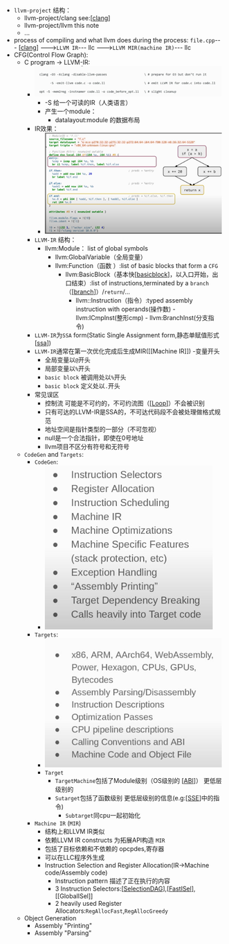 - `llvm-project`  结构：
    - llvm-project/clang  see:[[clang]]
    - llvm-project/llvm   this note
    - ...
- process of compiling and what llvm does during the process:
    `file.cpp`--- [[clang]] --->`LLVM IR`--- llc --->`LLVM MIR(machine IR)`--- llc  
- CFG(Control Flow Graph):
  - C program -> LLVM-IR:
    - ![图 1](../images/ad85aa0ea77ca0dc45a1af21eb8b49802a5e0c7fde4639f528a872b05ff2123e.png)  
      - -S  给一个可读的IR（人类语言）
      - 产生一个module：
        - datalayout:module 的数据布局
    - IR效果：
      - ![图 2](../images/545fb2c1927308d52160d9a97fac7d7592d490c58be5c00d663fd3e4772de6f0.png)  
    - `LLVM-IR` 结构：
      - llvm:Module： list of global symbols
        - llvm:GlobalVariable（全局变量）
        - llvm:Function（函数 ）:list of basic blocks that form a `CFG`
          - llvm:BasicBlock（基本快[[basicblock]]，以入口开始，出口结束）:list of instructions,terminated by a `branch`（[[branch]]）/`return`/...
            - llvm::Instruction（指令）:typed assembly instruction with operands(操作数)
                  - llvm:ICmplnst(整形cmp)
                  - llvm:BranchInst(分支指令)
    - `LLVM-IR`为`SSA` form(Static Single Assignment form,静态单赋值形式[[ssa]])
    - `LLVM-IR`通常在第一次优化完成后生成MIR([[Machine IR]])
    -变量开头
      - 全局变量以`@`开头
      - 局部变量以`%`开头
      - `basic block` 被调用处以`%`开头
      - `basic block` 定义处以`.`开头
    - 常见误区
      - 控制流 可能是不可约的，不可约流图（[[Loop]]）不会被识别
      - 只有可达的LLVM-IR是SSA的，不可达代码段不会被处理做格式规范
      - 地址空间是指针类型的一部分（不可忽视）
      - null是一个合法指针，即使在0号地址
      - llvm项目不区分有符号和无符号
  - `CodeGen` and `Targets`:
    - `CodeGen`:
       - ![图 4](../images/ba7f29ad8bf2185108fd0dc04b73e4cbe8484c68390fc340e693690ab5d50c81.png)
    - `Targets`:
       - ![图 5](../images/794de21706ca8ab23f6941c38d2d0d28b0f16640cd0c4b2f99f2529fb053921b.png)
       - `Target`  
         - `TargetMachine`包括了Module级别（OS级别的 [[ABI]]） 更低层级别的
         - `Sutarget`包括了函数级别 更低层级别的信息(e.g:[[SSE]]中的指令)
           - `Subtarget`同cpu一起初始化
    - `Machine IR`  (`MIR`)
       - 结构上和LLVM IR类似
       - 依赖LLVM IR constructs 为拓展API构造 `MIR`  
       - 包括了目标依赖和不依赖的 opcpdes,寄存器
       - 可以在LLC程序外生成
       - Instruction Selection and Register Allocation(IR->Machine code/Assembly code) 
         - Instruction pattern 描述了正在执行的内容
         - 3 Instruction Selectors:[[SelectionDAG]],[[FastISel]],[[GlobalISel]]
         - 2 heavily used Register Allocators:`RegAllocFast`,`RegAllocGreedy`
   - Object Generation
     - Assembly "Printing"
     - Assembly "Parsing"


 
[//begin]: # "Autogenerated link references for markdown compatibility"
[clang]: clang.md "clang"
[basicblock]: basicblock.md "BasicBlock"
[branch]: branch.md "Branch"
[ssa]: ssa.md "ssa"
[Loop]: loop.md "Loop"
[ABI]: abi.md "ABI"
[SSE]: sse.md "SSE"
[SelectionDAG]: selectiondag.md "SelectionDAG"
[FastISel]: fastisel.md "FastISel"
[//end]: # "Autogenerated link references"
